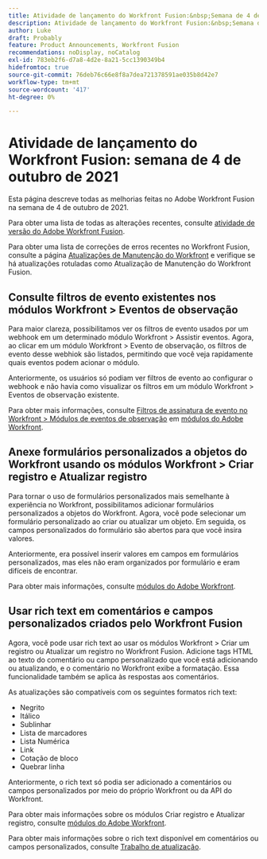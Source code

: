 ```yaml
---
title: Atividade de lançamento do Workfront Fusion:&nbsp;Semana de 4 de outubro de 2021
description: Atividade de lançamento do Workfront Fusion:&nbsp;Semana de 4 de outubro de 2021
author: Luke
draft: Probably
feature: Product Announcements, Workfront Fusion
recommendations: noDisplay, noCatalog
exl-id: 783eb2f6-d7a8-4d2e-8a21-5cc1390349b4
hidefromtoc: true
source-git-commit: 76deb76c66e8f8a7dea721378591ae035b8d42e7
workflow-type: tm+mt
source-wordcount: '417'
ht-degree: 0%

---
```


# Atividade de lançamento do Workfront Fusion: semana de 4 de outubro de 2021

Esta página descreve todas as melhorias feitas no Adobe Workfront Fusion na semana de 4 de outubro de 2021.

Para obter uma lista de todas as alterações recentes, consulte [atividade de versão do Adobe Workfront Fusion](../../../product-announcements/product-releases/fusion-release-activity/fusion-release-activity.md).

Para obter uma lista de correções de erros recentes no Workfront Fusion, consulte a página [Atualizações de Manutenção do Workfront](https://experienceleague.adobe.com/docs/workfront-known-issues/releases/current-updates.html) e verifique se há atualizações rotuladas como Atualização de Manutenção do Workfront Fusion.

## Consulte filtros de evento existentes nos módulos Workfront > Eventos de observação

Para maior clareza, possibilitamos ver os filtros de evento usados por um webhook em um determinado módulo Workfront > Assistir eventos. Agora, ao clicar em um módulo Workfront > Evento de observação, os filtros de evento desse webhiok são listados, permitindo que você veja rapidamente quais eventos podem acionar o módulo.

Anteriormente, os usuários só podiam ver filtros de evento ao configurar o webhook e não havia como visualizar os filtros em um módulo Workfront > Eventos de observação existente.

Para obter mais informações, consulte [Filtros de assinatura de evento no Workfront > Módulos de eventos de observação](../../../workfront-fusion/apps-and-their-modules/workfront-modules.md#event) em [módulos do Adobe Workfront](../../../workfront-fusion/apps-and-their-modules/workfront-modules.md).

## Anexe formulários personalizados a objetos do Workfront usando os módulos Workfront > Criar registro e Atualizar registro

Para tornar o uso de formulários personalizados mais semelhante à experiência no Workfront, possibilitamos adicionar formulários personalizados a objetos do Workfront. Agora, você pode selecionar um formulário personalizado ao criar ou atualizar um objeto. Em seguida, os campos personalizados do formulário são abertos para que você insira valores.

Anteriormente, era possível inserir valores em campos em formulários personalizados, mas eles não eram organizados por formulário e eram difíceis de encontrar.

Para obter mais informações, consulte [módulos do Adobe Workfront](../../../workfront-fusion/apps-and-their-modules/workfront-modules.md).

## Usar rich text em comentários e campos personalizados criados pelo Workfront Fusion

Agora, você pode usar rich text ao usar os módulos Workfront > Criar um registro ou Atualizar um registro no Workfront Fusion. Adicione tags HTML ao texto do comentário ou campo personalizado que você está adicionando ou atualizando, e o comentário no Workfront exibe a formatação. Essa funcionalidade também se aplica às respostas aos comentários.

As atualizações são compatíveis com os seguintes formatos rich text:

* Negrito
* Itálico
* Sublinhar
* Lista de marcadores
* Lista Numérica
* Link
* Cotação de bloco
* Quebrar linha

Anteriormente, o rich text só podia ser adicionado a comentários ou campos personalizados por meio do próprio Workfront ou da API do Workfront.

Para obter mais informações sobre os módulos Criar registro e Atualizar registro, consulte [módulos do Adobe Workfront](../../../workfront-fusion/apps-and-their-modules/workfront-modules.md).

Para obter mais informações sobre o rich text disponível em comentários ou campos personalizados, consulte [Trabalho de atualização](../../../workfront-basics/updating-work-items-and-viewing-updates/update-work.md).
